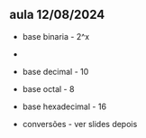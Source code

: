 ## aula 12/08/2024
- base binaria - 2^x
- 
- base decimal - 10
- base octal - 8
- base hexadecimal - 16

- conversões - ver slides depois
